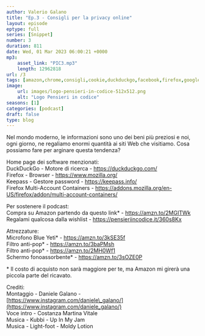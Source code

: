 ```yaml
---
author: Valerio Galano
title: "Ep.3 - Consigli per la privacy online"
layout: episode
eptype: full
series: [Snippet]
number: 3
duration: 811
date: Wed, 01 Mar 2023 06:00:21 +0000
mp3:
    asset_link: "PIC3.mp3"
    length: 12962818
url: /3
tags: [amazon,chrome,consigli,cookie,duckduckgo,facebook,firefox,google,online,password,privacy,tracciamento,twitter,web]
image:
    url: images/logo-pensieri-in-codice-512x512.png
    alt: "Logo Pensieri in codice"
seasons: [1]
categories: [podcast]
draft: false
type: blog
---
```

Nel mondo moderno, le informazioni sono uno dei beni più preziosi e noi, ogni giorno, ne regaliamo enormi quantità ai siti Web che visitiamo. Cosa possiamo fare per arginare questa tendenza?  
  
Home page dei software menzionati:  
DuckDuckGo - Motore di ricerca - <https://duckduckgo.com/>   
Firefox - Browser - <https://www.mozilla.org/>   
Keepass - Gestore password - <https://keepass.info/>   
Firefox Multi-Account Containers - <https://addons.mozilla.org/en-US/firefox/addon/multi-account-containers/>   
  
Per sostenere il podcast:  
Compra su Amazon partendo da questo link\* - <https://amzn.to/2MGITWk>   
Regalami qualcosa dalla wishlist - <https://pensieriincodice.it/360s8Kx>  
  
Attrezzature:  
Microfono Blue Yeti\* - <https://amzn.to/3kSE35f>   
Filtro anti-pop\* - <https://amzn.to/3baPMsh>   
Filtro anti-pop\* - <https://amzn.to/2MH0Wf1>   
Schermo fonoassorbente\* - <https://amzn.to/3sOZE0P>   
  
\* Il costo di acquisto non sarà maggiore per te, ma Amazon mi girerà una piccola parte del ricavato.   
  
Crediti:  
Montaggio - Daniele Galano - [https://www.instagram.com/daniele\_galano/](https://www.instagram.com/daniele_galano/)   
Voce intro - Costanza Martina Vitale  
Musica - Kubbi - Up In My Jam  
Musica - Light-foot - Moldy Lotion